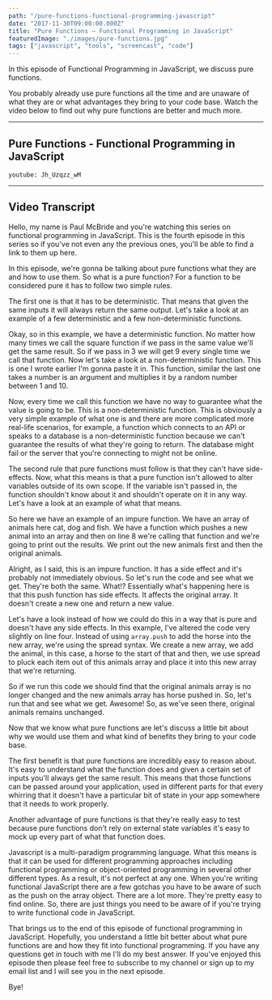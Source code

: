 ```yaml
---
path: "/pure-functions-functional-programming-javascript"
date: "2017-11-30T09:00:00.000Z"
title: "Pure Functions – Functional Programming in JavaScript"
featuredImage: "./images/pure-functions.jpg"
tags: ["javascript", "tools", "screencast", "code"]
---
```


In this episode of Functional Programming in JavaScript, we discuss pure functions.

You probably already use pure functions all the time and are unaware of what they are or what advantages they bring to your code base. Watch the video below to find out why pure functions are better and much more.

---

## Pure Functions - Functional Programming in JavaScript

`youtube: Jh_Uzqzz_wM`

---

## Video Transcript

Hello, my name is Paul McBride and you're watching this series on functional programming in JavaScript. This is the fourth episode in this series so if you've not even any the previous ones, you'll be able to find a link to them up here.

In this episode, we're gonna be talking about pure functions what they are and how to use them. So what is a pure function? For a function to be considered pure it has to follow two simple rules.

The first one is that it has to be deterministic. That means that given the same inputs it will always return the same output. Let's take a look at an example of a few deterministic and a few non-deterministic functions.

Okay, so in this example, we have a deterministic function. No matter how many times we call the square function if we pass in the same value we'll get the same result. So if we pass in 3 we will get 9 every single time we call that function. Now let's take a look at a non-deterministic function. This is one I wrote earlier I'm gonna paste it in. This function, similar the last one takes a number is an argument and multiplies it by a random number between 1 and 10.

Now, every time we call this function we have no way to guarantee what the value is going to be. This is a non-deterministic function. This is obviously a very simple example of what one is and there are more complicated more real-life scenarios, for example, a function which connects to an API or speaks to a database is a non-deterministic function because we can't guarantee the results of what they're going to return. The database might fail or the server that you're connecting to might not be online.

The second rule that pure functions must follow is that they can't have side-effects. Now, what this means is that a pure function isn't allowed to alter variables outside of its own scope. If the variable isn't passed in, the function shouldn't know about it and shouldn't operate on it in any way. Let's have a look at an example of what that means.

So here we have an example of an impure function. We have an array of animals here cat, dog and fish. We have a function which pushes a new animal into an array and then on line 8 we're calling that function and we're going to print out the results. We print out the new animals first and then the original animals.

Alright, as I said, this is an impure function. It has a side effect and it's probably not immediately obvious. So let's run the code and see what we get. They're both the same. What!? Essentially what's happening here is that this push function has side effects. It affects the original array. It doesn't create a new one and return a new value.

Let's have a look instead of how we could do this in a way that is pure and doesn't have any side effects. In this example, I've altered the code very slightly on line four. Instead of using `array.push` to add the horse into the new array, we're using the spread syntax. We create a new array, we add the animal, in this case, a horse to the start of that and then, we use spread to pluck each item out of this animals array and place it into this new array that we're returning.

So if we run this code we should find that the original animals array is no longer changed and the new animals array has horse pushed in. So, let's run that and see what we get. Awesome! So, as we've seen there, original animals remains unchanged.

Now that we know what pure functions are let's discuss a little bit about why we would use them and what kind of benefits they bring to your code base.

The first benefit is that pure functions are incredibly easy to reason about. It's easy to understand what the function does and given a certain set of inputs you'll always get the same result. This means that those functions can be passed around your application, used in different parts for that every whirring that it doesn't have a particular bit of state in your app somewhere that it needs to work properly.

Another advantage of pure functions is that they're really easy to test because pure functions don't rely on external state variables it's easy to mock up every part of what that function does.

Javascript is a multi-paradigm programming language. What this means is that it can be used for different programming approaches including functional programming or object-oriented programming in several other different types. As a result, it's not perfect at any one. When you're writing functional JavaScript there are a few gotchas you have to be aware of such as the push on the array object. There are a lot more. They're pretty easy to find online. So, there are just things you need to be aware of if you're trying to write functional code in JavaScript.

That brings us to the end of this episode of functional programming in JavaScript. Hopefully, you understand a little bit better about what pure functions are and how they fit into functional programming. If you have any questions get in touch with me I'll do my best answer. If you've enjoyed this episode then please feel free to subscribe to my channel or sign up to my email list and I will see you in the next episode.

Bye!
